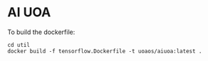 # AI UOA

To build the dockerfile:
```
cd util
docker build -f tensorflow.Dockerfile -t uoaos/aiuoa:latest .
```
